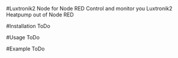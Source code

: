 #Luxtronik2 Node for Node RED
Control and monitor you Luxtronik2 Heatpump out of Node RED

#Installation
ToDo

#Usage
ToDo

#Example
ToDo

